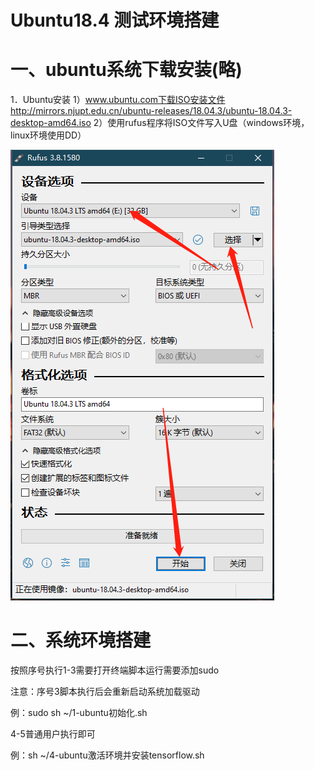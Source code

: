 # Ubuntu18.4 测试环境搭建

# 一、ubuntu系统下载安装(略)

1．Ubuntu安装
  1）www.ubuntu.com下载ISO安装文件
    http://mirrors.njupt.edu.cn/ubuntu-releases/18.04.3/ubuntu-18.04.3-desktop-amd64.iso
  2）使用rufus程序将ISO文件写入U盘（windows环境，linux环境使用DD）
  
![image](https://github.com/ehejia/ubuntu_test/raw/master/images/isotousb.png)

# 二、系统环境搭建

按照序号执行1-3需要打开终端脚本运行需要添加sudo

注意：序号3脚本执行后会重新启动系统加载驱动

例：sudo sh ~/1-ubuntu初始化.sh

4-5普通用户执行即可

例：sh ~/4-ubuntu激活环境并安装tensorflow.sh
